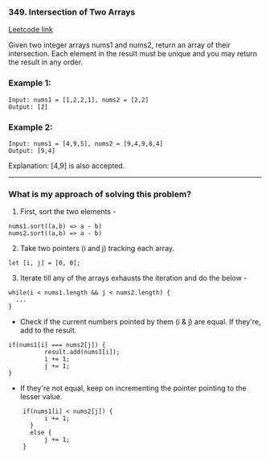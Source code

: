 ### 349. Intersection of Two Arrays
[Leetcode link](https://leetcode.com/problems/intersection-of-two-arrays/)

Given two integer arrays nums1 and nums2, return an array of their intersection. Each element in the result must be unique and you may return the result in any order.

 

### Example 1:

```
Input: nums1 = [1,2,2,1], nums2 = [2,2]
Output: [2]
```

### Example 2:

```
Input: nums1 = [4,9,5], nums2 = [9,4,9,8,4]
Output: [9,4]
```

Explanation: [4,9] is also accepted.

<hr/>

### What is my approach of solving this problem?

1. First, sort the two elements -
```
nums1.sort((a,b) => a - b)
nums2.sort((a,b) => a - b)
```

2. Take two pointers (i and j) tracking each array.
```
let [i, j] = [0, 0];
```

3. Iterate till any of the arrays exhausts the iteration and do the below -
```
while(i < nums1.length && j < nums2.length) {
  ...
} 
```

  - Check if the current numbers pointed by them (i & j) are equal. If they're, add to the result.
  ```
  if(nums1[i] === nums2[j]) {
            result.add(nums1[i]);
            i += 1;
            j += 1;
  }
  ```
  - If they're not equal, keep on incrementing the pointer pointing to the lesser value.
  ```
      if(nums1[i] < nums2[j]) {
            i += 1;
        }
        else {
            j += 1;
      }
  ```
  
  
